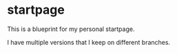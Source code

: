 startpage
===

This is a blueprint for my personal startpage.

I have multiple versions that I keep on different branches.
